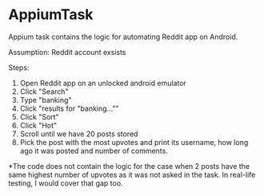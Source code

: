 # AppiumTask

Appium task contains the logic for automating Reddit app on Android.

Assumption: Reddit account exsists

Steps:
1. Open Reddit app on an unlocked android emulator
2. Click "Search"
3. Type "banking"
4. Click "results for "banking...""
5. Click "Sort"
6. Click "Hot"
7. Scroll until we have 20 posts stored
8. Pick the post with the most upvotes and print its username, how long ago it was posted and number of comments.

*The code does not contain the logic for the case when 2 posts have the same highest number of upvotes as it was not asked in the task. In real-life testing,
I would cover that gap too.
